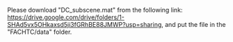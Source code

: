 Please download "DC_subscene.mat" from the following link:
<https://drive.google.com/drive/folders/1-SHAd5vx5OHkaxsd5ji3fGRhBE88JMWP?usp=sharing>, 
and put the file in the "FACHTC/data" folder.
